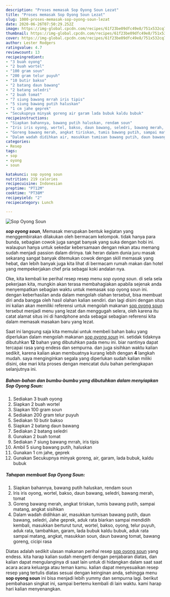 ```yaml
---
description: "Proses memasak Sop Oyong Soun Lezat"
title: "Proses memasak Sop Oyong Soun Lezat"
slug: 1000-proses-memasak-sop-oyong-soun-lezat
date: 2020-06-26T07:50:29.252Z
image: https://img-global.cpcdn.com/recipes/61f23be09dfc49e8/751x532cq70/sop-oyong-soun-foto-resep-utama.jpg
thumbnail: https://img-global.cpcdn.com/recipes/61f23be09dfc49e8/751x532cq70/sop-oyong-soun-foto-resep-utama.jpg
cover: https://img-global.cpcdn.com/recipes/61f23be09dfc49e8/751x532cq70/sop-oyong-soun-foto-resep-utama.jpg
author: Lester Rodgers
ratingvalue: 4.7
reviewcount: 13
recipeingredient:
- "3 buah oyong"
- "2 buah wortel"
- "100 gram soun"
- "200 gram telur puyuh"
- "10 butir bakso"
- "2 batang daun bawang"
- "2 batang seledri"
- "2 buah tomat"
- "7 siung bawang mrrah iris tipis"
- "5 siung bawang putih haluskan"
- "1 cm jahe geprek"
- "Secukupnya minyak goreng air garam lada bubuk kaldu bubuk"
recipeinstructions:
- "Siapkan bahannya, bawang putih haluskan, rendam soun"
- "Iris iris oyong, wortel, bakso, daun bawang, seledri, bawang merah, tomat"
- "Goreng bawang merah, angkat tiriskan, tumis bawang putih, sampai matang, angkat sisihkan"
- "Dalam wadah didihkan air, masukkan tumisan bawang putih, daun bawang, seledri, Jahe geprek, aduk rata biarkan sampai mendidih kembali, masukkan berturut turut, wortel, bakso, oyong, telur puyuh, aduk rata, tambahkan, garam, lada bubuk kaldu bubuk, aduk rata sampai matang, angkat, masukkan soun, daun bawang tomat, bawang goreng, cicipi rasa"
categories:
- Resep
tags:
- sop
- oyong
- soun

katakunci: sop oyong soun 
nutrition: 219 calories
recipecuisine: Indonesian
preptime: "PT12M"
cooktime: "PT38M"
recipeyield: "2"
recipecategory: Lunch

---
```



![Sop Oyong Soun](https://img-global.cpcdn.com/recipes/61f23be09dfc49e8/751x532cq70/sop-oyong-soun-foto-resep-utama.jpg)

<b><i>sop oyong soun</i></b>, Memasak merupakan bentuk kegiatan yang menggembirakan dilakukan oleh bermacam kelompok. tidak hanya para bunda, sebagian cowok juga sangat banyak yang suka dengan hobi ini. walaupun hanya untuk sekedar kebersamaan dengan rekan atau memang sudah menjadi passion dalam dirinya. tak heran dalam dunia juru masak sekarang sangat banyak ditemukan cowok dengan skill memasak yang hebat, dan lebih banyak juga kita lihat di bermacam rumah makan dan hotel yang mempekerjakan chef pria sebagai koki andalan nya.

Oke, kita kembali ke perihal resep resep menu <i>sop oyong soun</i>. di sela sela pekerjaan kita, mungkin akan terasa membahagiakan apabila sejenak anda menyempatkan sebagian waktu untuk memasak sop oyong soun ini. dengan keberhasilan anda dalam mengolah olahan tersebut, bisa membuat diri anda bangga oleh hasil olahan kalian sendiri. dan lagi disini dengan situs ini kalian akan memiliki referensi untuk mengolah makanan <u>sop oyong soun</u> tersebut menjadi menu yang lezat dan menggugah selera, oleh karena itu catat alamat situs ini di handphone anda sebagai sebagian referensi kita dalam memasak masakan baru yang lezat.




Saat ini langsung saja kita memulai untuk membeli bahan baku yang diperlukan dalam mengolah makanan <u><i>sop oyong soun</i></u> ini. setidak tidaknya dibutuhkan <b>12</b> bahan yang dibutuhkan pada menu ini. biar nantinya dapat tercapai rasa yang endess dan sempurna. dan juga sisihkan waktu kalian sedikit, karena kalian akan membuatnya kurang lebih dengan <b>4</b> langkah mudah. saya menginginkan segala yang diperlukan sudah kalian miliki disini, oke mari kita proses dengan mencatat dulu bahan perlengkapan selanjutnya ini.

<!--inarticleads1-->

##### Bahan-bahan dan bumbu-bumbu yang dibutuhkan dalam menyiapkan Sop Oyong Soun:

1. Sediakan 3 buah oyong
1. Siapkan 2 buah wortel
1. Siapkan 100 gram soun
1. Sediakan 200 gram telur puyuh
1. Sediakan 10 butir bakso
1. Siapkan 2 batang daun bawang
1. Sediakan 2 batang seledri
1. Gunakan 2 buah tomat
1. Sediakan 7 siung bawang mrrah, iris tipis
1. Ambil 5 siung bawang putih, haluskan
1. Gunakan 1 cm jahe, geprek
1. Gunakan Secukupnya minyak goreng, air, garam, lada bubuk, kaldu bubuk




<!--inarticleads2-->

##### Tahapan membuat Sop Oyong Soun:

1. Siapkan bahannya, bawang putih haluskan, rendam soun
1. Iris iris oyong, wortel, bakso, daun bawang, seledri, bawang merah, tomat
1. Goreng bawang merah, angkat tiriskan, tumis bawang putih, sampai matang, angkat sisihkan
1. Dalam wadah didihkan air, masukkan tumisan bawang putih, daun bawang, seledri, Jahe geprek, aduk rata biarkan sampai mendidih kembali, masukkan berturut turut, wortel, bakso, oyong, telur puyuh, aduk rata, tambahkan, garam, lada bubuk kaldu bubuk, aduk rata sampai matang, angkat, masukkan soun, daun bawang tomat, bawang goreng, cicipi rasa




Diatas adalah sedikit ulasan makanan perihal resep <u>sop oyong soun</u> yang endess. kita harap kalian sudah mengerti dengan penjabaran diatas, dan kalian dapat mengulanginya di saat lain untuk di hidangkan dalam saat saat acara acara keluarga atau teman kamu. kalian dapat menyesuaikan resep resep yang tertulis diatas sesuai dengan keinginan anda, sehingga menu <b>sop oyong soun</b> ini bisa menjadi lebih yummy dan sempurna lagi. berikut pembahasan singkat ini, sampai bertemu kembali di lain waktu. kami harap hari kalian menyenangkan.
